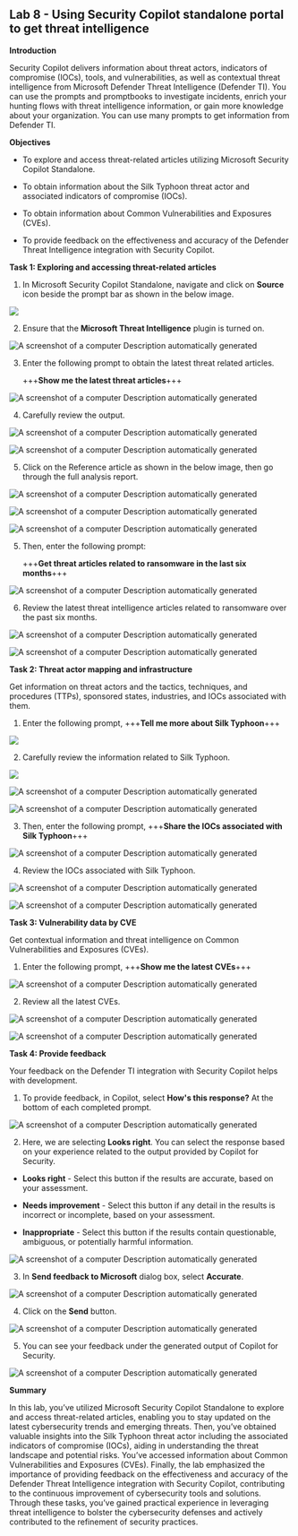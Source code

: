 ## **Lab 8 - Using Security Copilot standalone portal to get threat intelligence**

**Introduction**

Security Copilot delivers information about threat actors,
indicators of compromise (IOCs), tools, and vulnerabilities, as well as
contextual threat intelligence from Microsoft Defender Threat
Intelligence (Defender TI). You can use the prompts and promptbooks to
investigate incidents, enrich your hunting flows with threat
intelligence information, or gain more knowledge about your
organization. You can use many prompts to get information from Defender
TI.

**Objectives**

- To explore and access threat-related articles utilizing Microsoft
  Security Copilot Standalone.

- To obtain information about the Silk Typhoon threat actor and
  associated indicators of compromise (IOCs).

- To obtain information about Common Vulnerabilities and Exposures
  (CVEs).

- To provide feedback on the effectiveness and accuracy of the Defender
  Threat Intelligence integration with Security Copilot.

**Task 1: Exploring and accessing threat-related articles**

1.  In Microsoft Security Copilot Standalone, navigate and click on
    **Source** icon beside the prompt bar as shown in the below image.

 ![](./media/q11.png)

2.  Ensure that the **Microsoft Threat Intelligence** plugin is
    turned on.

 ![A screenshot of a computer Description automatically
 generated](./media/t1.png)

3.  Enter the following prompt to obtain the latest threat related
    articles.

     +++**Show me the latest threat articles**+++

   ![A screenshot of a computer Description automatically
generated](./media/t2.png)

4.  Carefully review the output. 

![A screenshot of a computer Description automatically
generated](./media/t3.png)

![A screenshot of a computer Description automatically generated](./media/t4.png)

5. Click on the Reference article as shown in the below image, then go through the full analysis report.
   
![A screenshot of a computer Description automatically generated](./media/t5.png)

![A screenshot of a computer Description automatically generated](./media/t6.png)

![A screenshot of a computer Description automatically generated](./media/t7.png)

5.  Then, enter the following prompt:

    +++**Get threat articles related to ransomware in the last six months**+++

![A screenshot of a computer Description automatically
generated](./media/s1.png)

6.  Review the latest threat intelligence articles related to ransomware
    over the past six months.

![A screenshot of a computer Description automatically
generated](./media/s2.png)

![A screenshot of a computer Description automatically
generated](./media/s3.png)

**Task 2: Threat actor mapping and infrastructure**

Get information on threat actors and the tactics, techniques, and
procedures (TTPs), sponsored states, industries, and IOCs associated
with them.

1.  Enter the following prompt, +++**Tell me more about Silk Typhoon**+++

 ![](./media/s4.png)

2.  Carefully review the information related to Silk Typhoon.

 ![](./media/s5.png)

 ![A screenshot of a computer Description automatically
 generated](./media/s6.png)

 ![A screenshot of a computer Description automatically
 generated](./media/s7.png)

3. Then, enter the following prompt, +++**Share the IOCs associated with Silk Typhoon**+++

![A screenshot of a computer Description automatically
generated](./media/s8.png)

4.  Review the IOCs associated with Silk Typhoon.

![A screenshot of a computer Description automatically
generated](./media/s9.png)

![A screenshot of a computer Description automatically
generated](./media/s10.png)

**Task 3: Vulnerability data by CVE**

Get contextual information and threat intelligence on Common
Vulnerabilities and Exposures (CVEs).

1.  Enter the following prompt, +++**Show me the latest CVEs**+++

![A screenshot of a computer Description automatically
generated](./media/s11.png)

2.  Review all the latest CVEs.

![A screenshot of a computer Description automatically
generated](./media/s12.png)

![A screenshot of a computer Description automatically
generated](./media/s13.png)

**Task 4: Provide feedback**

Your feedback on the Defender TI integration with Security Copilot
helps with development.

1.  To provide feedback, in Copilot, select **How's this response?** At
    the bottom of each completed prompt.

![A screenshot of a computer Description automatically
generated](./media/s14.png)

2.  Here, we are selecting **Looks right**. You can select the response
    based on your experience related to the output provided by Copilot
    for Security.

- **Looks right** - Select this button if the results are accurate,
  based on your assessment.

- **Needs improvement** - Select this button if any detail in the
  results is incorrect or incomplete, based on your assessment.

- **Inappropriate** - Select this button if the results contain
  questionable, ambiguous, or potentially harmful information.

![A screenshot of a computer Description automatically
generated](./media/s15.png)

3.  In **Send feedback to Microsoft** dialog box, select **Accurate**.

![A screenshot of a computer Description automatically
generated](./media/s16.png)

4.  Click on the **Send** button.

![A screenshot of a computer Description automatically
generated](./media/s17.png)

5.  You can see your feedback under the generated output of Copilot for
    Security.

![A screenshot of a computer Description automatically
generated](./media/s18.png)

**Summary**

In this lab, you’ve utilized Microsoft Security Copilot Standalone
to explore and access threat-related articles, enabling you to stay
updated on the latest cybersecurity trends and emerging threats. Then,
you’ve obtained valuable insights into the Silk Typhoon threat actor
including the associated indicators of compromise (IOCs), aiding in
understanding the threat landscape and potential risks. You’ve accessed
information about Common Vulnerabilities and Exposures (CVEs). Finally,
the lab emphasized the importance of providing feedback on the
effectiveness and accuracy of the Defender Threat Intelligence
integration with Security Copilot, contributing to the continuous
improvement of cybersecurity tools and solutions. Through these tasks,
you’ve gained practical experience in leveraging threat intelligence to
bolster the cybersecurity defenses and actively contributed to the
refinement of security practices.

